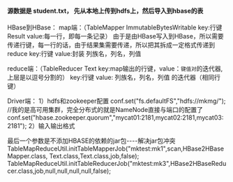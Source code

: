 #### 源数据是 student.txt， 先从本地上传到hdfs上，然后导入到hbase的表

HBase到HBase：
map端：（TableMapper ImmutableBytesWritable key:行键  Result value:每一行，即每一条记录）
    由于是由HBase写入到HBase，所以需要传递行键，每一行的话，由于结果集需要传递，所以把其拆成一定格式传递到reduce
    key:行键
    value:封装 列族名，列名，列值

reduce端：（TableReducer Text key:map输出的行键，value：`键值对`的迭代器,上层是以逗号分割的）
    key:行键
    value:  列族名，列名，列值  的迭代器（相同行键）

Driver端：
1）hdfs和zookeeper配置
    conf.set("fs.defaultFS","hdfs://mkmg/"); //我的是高可用集群，完全分布式的就是NameNode直接与端口的配置了
    conf.set("hbase.zookeeper.quorum","mycat01:2181,mycat02:2181,mycat03:2181");
2）输入输出格式

最后一个参数是不添加HBASE的依赖的jar包----解决jar包冲突
TableMapReduceUtil.initTableMapperJob("mktest:mk1",scan,HBase2HBaseMapper.class, Text.class,Text.class,job,false);
TableMapReduceUtil.initTableReducerJob("mktest:mk3",HBase2HBaseReducer.class,job,null,null,null,null,false);